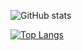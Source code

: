 ![GitHub stats](https://github-readme-stats.vercel.app/api?username=foldl&show_icons=true)

[![Top Langs](https://github-readme-stats.vercel.app/api/top-langs/?username=foldl&layout=compact)](https://github.com/anuraghazra/github-readme-stats)
